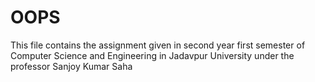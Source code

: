 # OOPS
This file contains the assignment given in second year first semester of Computer Science and Engineering in Jadavpur University under the professor Sanjoy Kumar Saha
